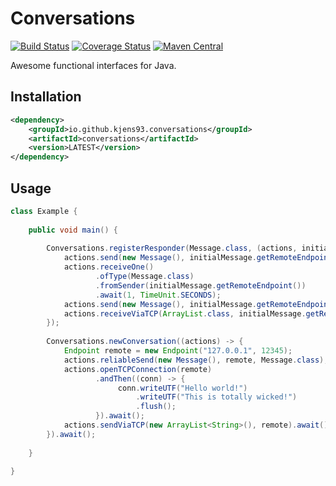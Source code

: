 # Conversations
[![Build Status](https://travis-ci.org/Kjens93/conversations-java.svg?branch=master)](https://travis-ci.org/Kjens93/conversations-java)
[![Coverage Status](https://coveralls.io/repos/github/Kjens93/conversations-java/badge.svg?branch=master)](https://coveralls.io/github/Kjens93/conversations-java?branch=master)
[![Maven Central](https://img.shields.io/maven-central/v/io.github.kjens93.conversations/conversations.svg?maxAge=60)](https://maven-badges.herokuapp.com/maven-central/io.github.kjens93.conversations/conversations)

Awesome functional interfaces for Java.

## Installation
```xml
<dependency>
    <groupId>io.github.kjens93.conversations</groupId>
    <artifactId>conversations</artifactId>
    <version>LATEST</version>
</dependency>
```

## Usage
```java
class Example {
    
    public void main() {
        
        Conversations.registerResponder(Message.class, (actions, initialMessage) -> {
            actions.send(new Message(), initialMessage.getRemoteEndpoint());
            actions.receiveOne()
                   .ofType(Message.class)
                   .fromSender(initialMessage.getRemoteEndpoint())
                   .await(1, TimeUnit.SECONDS);
            actions.send(new Message(), initialMessage.getRemoteEndpoint());
            actions.receiveViaTCP(ArrayList.class, initialMessage.getRemoteEndpoint());
        });
        
        Conversations.newConversation((actions) -> {
            Endpoint remote = new Endpoint("127.0.0.1", 12345);
            actions.reliableSend(new Message(), remote, Message.class);
            actions.openTCPConnection(remote)
                   .andThen((conn) -> {
                        conn.writeUTF("Hello world!")
                            .writeUTF("This is totally wicked!")
                            .flush();
                   }).await();
            actions.sendViaTCP(new ArrayList<String>(), remote).await();
        }).await();
        
    }
    
}
```